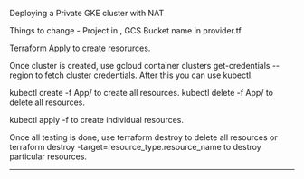 Deploying a Private GKE cluster with NAT

Things to change - Project in , GCS Bucket name in provider.tf

Terraform Apply to create resorurces.

Once cluster is created, use gcloud container clusters get-credentials <Cluster name> --region to fetch cluster credentials.
After this you can use kubectl.

kubectl create -f App/ to create all resources.
kubectl delete -f App/ to delete all resources.

kubectl apply -f <filename> to create individual resources.

Once all testing is done, use terraform destroy to delete all resources
or terraform destroy -target=resource_type.resource_name to destroy particular resources.


--------